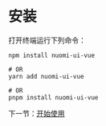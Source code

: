 # 安装

打开终端运行下列命令：

```shell
npm install nuomi-ui-vue

# OR
yarn add nuomi-ui-vue

# OR
pnpm install nuomi-ui-vue
```

下一节：[开始使用](#/doc/get-started)
